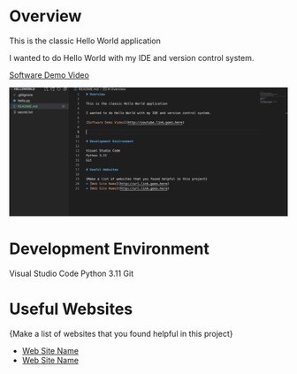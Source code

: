 # Overview

This is the classic Hello World application

I wanted to do Hello World with my IDE and version control system.

[Software Demo Video](http://youtube.link.goes.here)

![Screenshot of the picture](Screenshot_2023-09-12.png)

# Development Environment

Visual Studio Code
Python 3.11
Git

# Useful Websites

{Make a list of websites that you found helpful in this project}
* [Web Site Name](http://url.link.goes.here)
* [Web Site Name](http://url.link.goes.here)